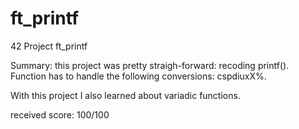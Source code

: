 # ft_printf
42 Project ft_printf

Summary: this project was pretty straigh-forward: recoding printf().
Function has to handle the following conversions: cspdiuxX%.

With this project I also learned about variadic functions.

received score: 100/100
